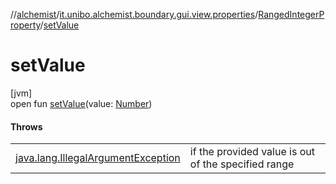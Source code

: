 //[alchemist](../../../index.md)/[it.unibo.alchemist.boundary.gui.view.properties](../index.md)/[RangedIntegerProperty](index.md)/[setValue](set-value.md)

# setValue

[jvm]\
open fun [setValue](set-value.md)(value: [Number](https://docs.oracle.com/javase/8/docs/api/java/lang/Number.html))

#### Throws

| | |
|---|---|
| [java.lang.IllegalArgumentException](https://docs.oracle.com/javase/8/docs/api/java/lang/IllegalArgumentException.html) | if the provided value is out of the specified range |
